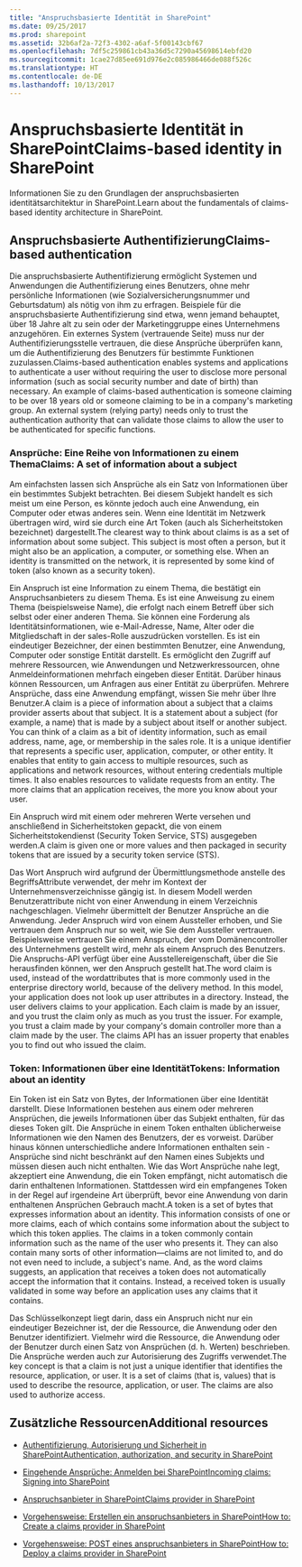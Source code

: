 ```yaml
---
title: "Anspruchsbasierte Identität in SharePoint"
ms.date: 09/25/2017
ms.prod: sharepoint
ms.assetid: 32b6af2a-72f3-4302-a6af-5f00143cbf67
ms.openlocfilehash: 7df5c259861cb43a36d5c7290a45698614ebfd20
ms.sourcegitcommit: 1cae27d85ee691d976e2c085986466de088f526c
ms.translationtype: HT
ms.contentlocale: de-DE
ms.lasthandoff: 10/13/2017
---
```

# <a name="claims-based-identity-in-sharepoint"></a><span data-ttu-id="9753b-102">Anspruchsbasierte Identität in SharePoint</span><span class="sxs-lookup"><span data-stu-id="9753b-102">Claims-based identity in SharePoint</span></span>
<span data-ttu-id="9753b-103">Informationen Sie zu den Grundlagen der anspruchsbasierten identitätsarchitektur in SharePoint.</span><span class="sxs-lookup"><span data-stu-id="9753b-103">Learn about the fundamentals of claims-based identity architecture in SharePoint.</span></span>
## <a name="claims-based-authentication"></a><span data-ttu-id="9753b-104">Anspruchsbasierte Authentifizierung</span><span class="sxs-lookup"><span data-stu-id="9753b-104">Claims-based authentication</span></span>

<span data-ttu-id="9753b-p101">Die anspruchsbasierte Authentifizierung ermöglicht Systemen und Anwendungen die Authentifizierung eines Benutzers, ohne mehr persönliche Informationen (wie Sozialversicherungsnummer und Geburtsdatum) als nötig von ihm zu erfragen. Beispiele für die anspruchsbasierte Authentifizierung sind etwa, wenn jemand behauptet, über 18 Jahre alt zu sein oder der Marketinggruppe eines Unternehmens anzugehören. Ein externes System (vertrauende Seite) muss nur der Authentifizierungsstelle vertrauen, die diese Ansprüche überprüfen kann, um die Authentifizierung des Benutzers für bestimmte Funktionen zuzulassen.</span><span class="sxs-lookup"><span data-stu-id="9753b-p101">Claims-based authentication enables systems and applications to authenticate a user without requiring the user to disclose more personal information (such as social security number and date of birth) than necessary. An example of claims-based authentication is someone claiming to be over 18 years old or someone claiming to be in a company's marketing group. An external system (relying party) needs only to trust the authentication authority that can validate those claims to allow the user to be authenticated for specific functions.</span></span>
  
    
    

### <a name="claims-a-set-of-information-about-a-subject"></a><span data-ttu-id="9753b-108">Ansprüche: Eine Reihe von Informationen zu einem Thema</span><span class="sxs-lookup"><span data-stu-id="9753b-108">Claims: A set of information about a subject</span></span>

<span data-ttu-id="9753b-p102">Am einfachsten lassen sich Ansprüche als ein Satz von Informationen über ein bestimmtes Subjekt betrachten. Bei diesem Subjekt handelt es sich meist um eine Person, es könnte jedoch auch eine Anwendung, ein Computer oder etwas anderes sein. Wenn eine Identität im Netzwerk übertragen wird, wird sie durch eine Art Token (auch als Sicherheitstoken bezeichnet) dargestellt.</span><span class="sxs-lookup"><span data-stu-id="9753b-p102">The clearest way to think about claims is as a set of information about some subject. This subject is most often a person, but it might also be an application, a computer, or something else. When an identity is transmitted on the network, it is represented by some kind of token (also known as a security token).</span></span> 
  
    
    
<span data-ttu-id="9753b-p103">Ein Anspruch ist eine Information zu einem Thema, die bestätigt ein Anspruchsanbieters zu diesem Thema. Es ist eine Anweisung zu einem Thema (beispielsweise Name), die erfolgt nach einem Betreff über sich selbst oder einer anderen Thema. Sie können eine Forderung als Identitätsinformationen, wie e-Mail-Adresse, Name, Alter oder die Mitgliedschaft in der sales-Rolle auszudrücken vorstellen. Es ist ein eindeutiger Bezeichner, der einen bestimmten Benutzer, eine Anwendung, Computer oder sonstige Entität darstellt. Es ermöglicht den Zugriff auf mehrere Ressourcen, wie Anwendungen und Netzwerkressourcen, ohne Anmeldeinformationen mehrfach eingeben dieser Entität. Darüber hinaus können Ressourcen, um Anfragen aus einer Entität zu überprüfen. Mehrere Ansprüche, dass eine Anwendung empfängt, wissen Sie mehr über Ihre Benutzer.</span><span class="sxs-lookup"><span data-stu-id="9753b-p103">A claim is a piece of information about a subject that a claims provider asserts about that subject. It is a statement about a subject (for example, a name) that is made by a subject about itself or another subject. You can think of a claim as a bit of identity information, such as email address, name, age, or membership in the sales role. It is a unique identifier that represents a specific user, application, computer, or other entity. It enables that entity to gain access to multiple resources, such as applications and network resources, without entering credentials multiple times. It also enables resources to validate requests from an entity. The more claims that an application receives, the more you know about your user.</span></span>
  
    
    
<span data-ttu-id="9753b-119">Ein Anspruch wird mit einem oder mehreren Werte versehen und anschließend in Sicherheitstoken gepackt, die von einem Sicherheitstokendienst (Security Token Service, STS) ausgegeben werden.</span><span class="sxs-lookup"><span data-stu-id="9753b-119">A claim is given one or more values and then packaged in security tokens that are issued by a security token service (STS).</span></span>
  
    
    
<span data-ttu-id="9753b-p104">Das Wort Anspruch wird aufgrund der Übermittlungsmethode anstelle des BegriffsAttribute verwendet, der mehr im Kontext der Unternehmensverzeichnisse gängig ist. In diesem Modell werden Benutzerattribute nicht von einer Anwendung in einem Verzeichnis nachgeschlagen. Vielmehr übermittelt der Benutzer Ansprüche an die Anwendung. Jeder Anspruch wird von einem Aussteller erhoben, und Sie vertrauen dem Anspruch nur so weit, wie Sie dem Aussteller vertrauen. Beispielsweise vertrauen Sie einem Anspruch, der vom Domänencontroller des Unternehmens gestellt wird, mehr als einem Anspruch des Benutzers. Die Anspruchs-API verfügt über eine Ausstellereigenschaft, über die Sie herausfinden können, wer den Anspruch gestellt hat.</span><span class="sxs-lookup"><span data-stu-id="9753b-p104">The word claim is used, instead of the wordattributes that is more commonly used in the enterprise directory world, because of the delivery method. In this model, your application does not look up user attributes in a directory. Instead, the user delivers claims to your application. Each claim is made by an issuer, and you trust the claim only as much as you trust the issuer. For example, you trust a claim made by your company's domain controller more than a claim made by the user. The claims API has an issuer property that enables you to find out who issued the claim.</span></span>
  
    
    

### <a name="tokens-information-about-an-identity"></a><span data-ttu-id="9753b-126">Token: Informationen über eine Identität</span><span class="sxs-lookup"><span data-stu-id="9753b-126">Tokens: Information about an identity</span></span>

<span data-ttu-id="9753b-p105">Ein Token ist ein Satz von Bytes, der Informationen über eine Identität darstellt. Diese Informationen bestehen aus einem oder mehreren Ansprüchen, die jeweils Informationen über das Subjekt enthalten, für das dieses Token gilt. Die Ansprüche in einem Token enthalten üblicherweise Informationen wie den Namen des Benutzers, der es vorweist. Darüber hinaus können unterschiedliche andere Informationen enthalten sein - Ansprüche sind nicht beschränkt auf den Namen eines Subjekts und müssen diesen auch nicht enthalten. Wie das Wort Ansprüche nahe legt, akzeptiert eine Anwendung, die ein Token empfängt, nicht automatisch die darin enthaltenen Informationen. Stattdessen wird ein empfangenes Token in der Regel auf irgendeine Art überprüft, bevor eine Anwendung von darin enthaltenen Ansprüchen Gebrauch macht.</span><span class="sxs-lookup"><span data-stu-id="9753b-p105">A token is a set of bytes that expresses information about an identity. This information consists of one or more claims, each of which contains some information about the subject to which this token applies. The claims in a token commonly contain information such as the name of the user who presents it. They can also contain many sorts of other information—claims are not limited to, and do not even need to include, a subject's name. And, as the word claims suggests, an application that receives a token does not automatically accept the information that it contains. Instead, a received token is usually validated in some way before an application uses any claims that it contains.</span></span>
  
    
    
<span data-ttu-id="9753b-p106">Das Schlüsselkonzept liegt darin, dass ein Anspruch nicht nur ein eindeutiger Bezeichner ist, der die Ressource, die Anwendung oder den Benutzer identifiziert. Vielmehr wird die Ressource, die Anwendung oder der Benutzer durch einen Satz von Ansprüchen (d. h. Werten) beschrieben. Die Ansprüche werden auch zur Autorisierung des Zugriffs verwendet.</span><span class="sxs-lookup"><span data-stu-id="9753b-p106">The key concept is that a claim is not just a unique identifier that identifies the resource, application, or user. It is a set of claims (that is, values) that is used to describe the resource, application, or user. The claims are also used to authorize access.</span></span>
  
    
    

## <a name="additional-resources"></a><span data-ttu-id="9753b-136">Zusätzliche Ressourcen</span><span class="sxs-lookup"><span data-stu-id="9753b-136">Additional resources</span></span>
<span data-ttu-id="9753b-137"><a name="SP15_RoleInheritance_AdditionalResources"> </a></span><span class="sxs-lookup"><span data-stu-id="9753b-137"></span></span>


-  [<span data-ttu-id="9753b-138">Authentifizierung, Autorisierung und Sicherheit in SharePoint</span><span class="sxs-lookup"><span data-stu-id="9753b-138">Authentication, authorization, and security in SharePoint</span></span>](authentication-authorization-and-security-in-sharepoint.md)
    
  
-  [<span data-ttu-id="9753b-139">Eingehende Ansprüche: Anmelden bei SharePoint</span><span class="sxs-lookup"><span data-stu-id="9753b-139">Incoming claims: Signing into SharePoint</span></span>](incoming-claims-signing-into-sharepoint.md)
    
  
-  [<span data-ttu-id="9753b-140">Anspruchsanbieter in SharePoint</span><span class="sxs-lookup"><span data-stu-id="9753b-140">Claims provider in SharePoint</span></span>](claims-provider-in-sharepoint.md)
    
  
-  [<span data-ttu-id="9753b-141">Vorgehensweise: Erstellen ein anspruchsanbieters in SharePoint</span><span class="sxs-lookup"><span data-stu-id="9753b-141">How to: Create a claims provider in SharePoint</span></span>](how-to-create-a-claims-provider-in-sharepoint.md)
    
  
-  [<span data-ttu-id="9753b-142">Vorgehensweise: POST eines anspruchsanbieters in SharePoint</span><span class="sxs-lookup"><span data-stu-id="9753b-142">How to: Deploy a claims provider in SharePoint</span></span>](how-to-deploy-a-claims-provider-in-sharepoint.md)
    
  

